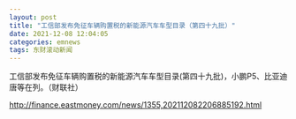 ```yaml
---
layout: post
title: "工信部发布免征车辆购置税的新能源汽车车型目录（第四十九批）"
date: 2021-12-08 12:04:05
categories: emnews
tags: 东财滚动新闻
---
```


工信部发布免征车辆购置税的新能源汽车车型目录(第四十九批)，小鹏P5、比亚迪唐等在列。（财联社）

<http://finance.eastmoney.com/news/1355,202112082206885192.html>